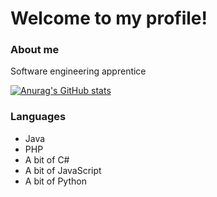 # Welcome to my profile!
### About me
Software engineering apprentice

[![Anurag's GitHub stats](https://github-readme-stats.vercel.app/api/?username=z-100&count_private=true&count_private=true&theme=tokyonight)
](https://github.com/anuraghazra/github-readme-stats)

### Languages
* Java
* PHP
* A bit of C#
* A bit of JavaScript
* A bit of Python
